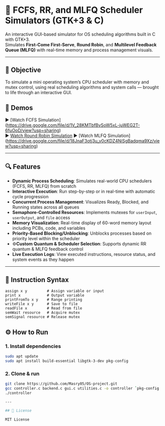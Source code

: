 # 🧠 FCFS, RR, and MLFQ Scheduler Simulators (GTK+3 & C)

An interactive GUI-based simulator for OS scheduling algorithms built in C with GTK+3.  
Simulates **First-Come First-Serve**, **Round Robin**, and **Multilevel Feedback Queue (MLFQ)** with real-time memory and process management visuals.

---

## 🎯 Objective
To simulate a mini operating system’s CPU scheduler with memory and mutex control, using real scheduling algorithms and system calls — brought to life through an interactive GUI.

## 🎥 Demos

▶ [Watch FCFS Simulation] (https://drive.google.com/file/d/1V_28KMTbfBvSoW5xL-juWEG2T-6fuOoD/view?usp=sharing)  
▶ [Watch Round Robin Simulation](https://drive.google.com/file/d/1beHxHoqdIGuZJvuSPOluBnXJ0PTuK98z/view?usp=sharing)
▶ [Watch MLFQ Simulation] (https://drive.google.com/file/d/18JnaF3otj3u_v0cKDZ4NiSgBadqma9Xz/view?usp=sharing)

---

## 🔍 Features

- **Dynamic Process Scheduling**: Simulates real-world CPU schedulers (FCFS, RR, MLFQ) from scratch
- **Interactive Execution**: Run step-by-step or in real-time with automatic cycle progression
- **Concurrent Process Management**: Visualizes Ready, Blocked, and Running states across all queues
- **Semaphore-Controlled Resources**: Implements mutexes for `userInput`, `userOutput`, and `file` access
- **Memory Visualization**: Real-time display of 60-word memory layout including PCBs, code, and variables
- **Priority-Based Blocking/Unblocking**: Unblocks processes based on priority level within the scheduler
- ⚙**Custom Quantum & Scheduler Selection**: Supports dynamic RR quantum & MLFQ feedback control
- **Live Execution Logs**: View executed instructions, resource status, and system events as they happen

---

## 📌 Instruction Syntax

```
assign x y         # Assign variable or input
print x            # Output variable
printFromTo x y    # Range printing
writeFile x y      # Save to file
readFile x         # Read from file
semWait resource   # Acquire mutex
semSignal resource # Release mutex
```

## ⚙️ How to Run

### 1. Install dependencies

```bash
sudo apt update
sudo apt install build-essential libgtk-3-dev pkg-config
```

### 2. Clone & run

```bash
git clone https://github.com/Masry05/OS-project.git
gcc controller.c backend.c gui.c utilities.c -o controller `pkg-config --cflags --libs gtk+-3.0`
./controller

---

## 📜 License

MIT License
